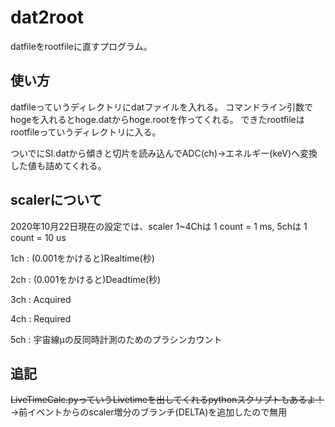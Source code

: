 # dat2root
datfileをrootfileに直すプログラム。

## 使い方
datfileっていうディレクトリにdatファイルを入れる。
コマンドライン引数でhogeを入れるとhoge.datからhoge.rootを作ってくれる。
できたrootfileはrootfileっていうディレクトリに入る。

ついでにSI.datから傾きと切片を読み込んでADC(ch)→エネルギー(keV)へ変換した値も詰めてくれる。

## scalerについて
2020年10月22日現在の設定では、scaler 1~4Chは 1 count = 1 ms, 5chは 1 count = 10 us

1ch : (0.001をかけると)Realtime(秒)

2ch : (0.001をかけると)Deadtime(秒)

3ch : Acquired

4ch : Required

5ch : 宇宙線μの反同時計測のためのプラシンカウント

## 追記

~~LiveTimeCalc.pyっていうLivetimeを出してくれるpythonスクリプトもあるよ！~~
→前イベントからのscaler増分のブランチ(DELTA)を追加したので無用
